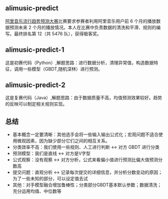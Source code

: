 alimusic-predict
---
[阿里音乐流行趋势预测大赛](https://tianchi.aliyun.com/competition/information.htm?spm=5176.100067.5678.2.4c5fd3bez7WUi&raceId=231531)比赛要求参赛者利用阿里音乐用户前 6 个月的播放数据预测未来 2 个月的播放情况。本人在比赛中负责数据的清洗和平滑、规则的编写。最终排名第 12（共 5476 队），获得极客奖。

## alimusic-predict-1<br>
这是初赛代码（Python）,解题思路：进行数据分析，清理异常值，构造数据特征，调用一些模型（GBDT,随机深林）进行预测。

## alimusic-predict-2<br>
这是复赛代码（Java）,解题思路：由于数据质量不高，均值预测效果较好。趋势的反映可以制定相关规则实现。

## 总结
* 基本概念一定要清晰：其他选手会将一些输入输出公式化；宏观问题不适合使用微观因素，因为缺少部分它们之间的相互关系。
* 分类效率不高：我们使用一些规则、人工进行判断 <-> 对方 GBDT 进行分类
* 预测模型：我们是直线 <-> 对方是V字型
* 公式观察：没有观察 <-> 对方分析，公式来看偏小值进行预测比偏大值预测分数高
* 提交问题：直观分析 <-> 记录每次提交的详细信息，并分析分数变动的原因；为了一些未知的部分，可以设定值去试
* 其他：对手模型融合增加鲁棒性；分类部分GBDT基本默认参数；数据清洗；充分运用均值、中位数等
